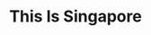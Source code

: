 ---
title: This Is Singapore
description: Зеркало блога [@this_is_singapore](https://t.me/this_is_singapore)
---